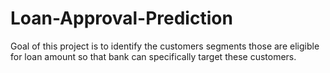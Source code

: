 # Loan-Approval-Prediction
Goal of this project is to identify the customers segments those are eligible for loan amount so that bank can specifically target these customers.
